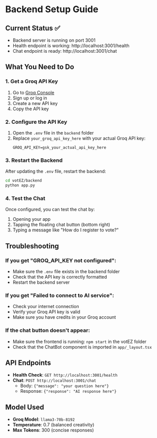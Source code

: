 # Backend Setup Guide

## Current Status ✅
- Backend server is running on port 3001
- Health endpoint is working: http://localhost:3001/health
- Chat endpoint is ready: http://localhost:3001/chat

## What You Need to Do

### 1. Get a Groq API Key
1. Go to [Groq Console](https://console.groq.com/)
2. Sign up or log in
3. Create a new API key
4. Copy the API key

### 2. Configure the API Key
1. Open the `.env` file in the `backend` folder
2. Replace `your_groq_api_key_here` with your actual Groq API key:
   ```
   GROQ_API_KEY=gsk_your_actual_api_key_here
   ```

### 3. Restart the Backend
After updating the `.env` file, restart the backend:
```bash
cd votEZ/backend
python app.py
```

### 4. Test the Chat
Once configured, you can test the chat by:
1. Opening your app
2. Tapping the floating chat button (bottom right)
3. Typing a message like "How do I register to vote?"

## Troubleshooting

### If you get "GROQ_API_KEY not configured":
- Make sure the `.env` file exists in the backend folder
- Check that the API key is correctly formatted
- Restart the backend server

### If you get "Failed to connect to AI service":
- Check your internet connection
- Verify your Groq API key is valid
- Make sure you have credits in your Groq account

### If the chat button doesn't appear:
- Make sure the frontend is running: `npm start` in the votEZ folder
- Check that the ChatBot component is imported in `app/_layout.tsx`

## API Endpoints

- **Health Check**: `GET http://localhost:3001/health`
- **Chat**: `POST http://localhost:3001/chat`
  - Body: `{"message": "your question here"}`
  - Response: `{"response": "AI response here"}`

## Model Used
- **Groq Model**: `llama3-70b-8192`
- **Temperature**: 0.7 (balanced creativity)
- **Max Tokens**: 300 (concise responses) 